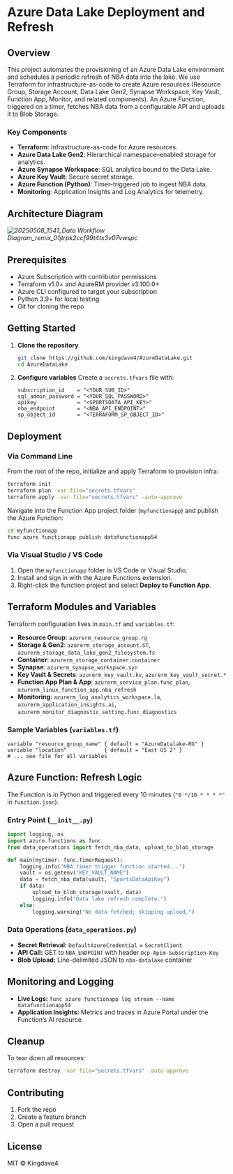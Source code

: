 # Azure Data Lake Deployment and Refresh

## Overview

This project automates the provisioning of an Azure Data Lake environment and schedules a periodic refresh of NBA data into the lake. We use Terraform for infrastructure-as-code to create Azure resources (Resource Group, Storage Account, Data Lake Gen2, Synapse Workspace, Key Vault, Function App, Monitor, and related components). An Azure Function, triggered on a timer, fetches NBA data from a configurable API and uploads it to Blob Storage.

### Key Components

- **Terraform**: Infrastructure-as-code for Azure resources.
- **Azure Data Lake Gen2**: Hierarchical namespace–enabled storage for analytics.
- **Azure Synapse Workspace**: SQL analytics bound to the Data Lake.
- **Azure Key Vault**: Secure secret storage.
- **Azure Function (Python)**: Timer-triggered job to ingest NBA data.
- **Monitoring**: Application Insights and Log Analytics for telemetry.

## Architecture Diagram

*![20250508_1541_Data Workflow Diagram_remix_01jtrpk2ccf99t4tx3v07vwspc](https://github.com/user-attachments/assets/d880bbad-f679-46dd-b169-df53dfc565b8)*

## Prerequisites

- Azure Subscription with contributor permissions
- Terraform v1.0+ and AzureRM provider v3.100.0+
- Azure CLI configured to target your subscription
- Python 3.9+ for local testing
- Git for cloning the repo

## Getting Started

1. **Clone the repository**
   ```bash
   git clone https://github.com/kingdave4/AzureDataLake.git
   cd AzureDataLake
   ```

2. **Configure variables**
   Create a `secrets.tfvars` file with:
   ```hcl
   subscription_id    = "<YOUR_SUB_ID>"
   sql_admin_password = "<YOUR_SQL_PASSWORD>"
   apikey             = "<SPORTSDATA_API_KEY>"
   nba_endpoint       = "<NBA_API_ENDPOINT>"
   sp_object_id       = "<TERRAFORM_SP_OBJECT_ID>"
   ```

## Deployment

### Via Command Line
From the root of the repo, initialize and apply Terraform to provision infra:
```bash
terraform init
terraform plan -var-file="secrets.tfvars"
terraform apply -var-file="secrets.tfvars" -auto-approve
```

Navigate into the Function App project folder (`myfunctionapp`) and publish the Azure Function:
```bash
cd myfunctionapp
func azure functionapp publish datafunctionapp54
```

### Via Visual Studio / VS Code
1. Open the `myfunctionapp` folder in VS Code or Visual Studio.
2. Install and sign in with the Azure Functions extension.
3. Right-click the function project and select **Deploy to Function App**.

## Terraform Modules and Variables

Terraform configuration lives in `main.tf` and `variables.tf`:

- **Resource Group**: `azurerm_resource_group.rg`
- **Storage & Gen2**: `azurerm_storage_account.ST`, `azurerm_storage_data_lake_gen2_filesystem.fs`
- **Container**: `azurerm_storage_container.container`
- **Synapse**: `azurerm_synapse_workspace.syn`
- **Key Vault & Secrets**: `azurerm_key_vault.kv`, `azurerm_key_vault_secret.*`
- **Function App Plan & App**: `azurerm_service_plan.func_plan`, `azurerm_linux_function_app.nba_refresh`
- **Monitoring**: `azurerm_log_analytics_workspace.la`, `azurerm_application_insights.ai`, `azurerm_monitor_diagnostic_setting.func_diagnostics`

### Sample Variables (`variables.tf`)
```hcl
variable "resource_group_name" { default = "AzureDatalake-RG" }
variable "location"            { default = "East US 2" }
# ... see file for all variables
```

## Azure Function: Refresh Logic

The Function is in Python and triggered every 10 minutes (`"0 */10 * * * *"` in `function.json`).

### Entry Point (`__init__.py`)
```python
import logging, os
import azure.functions as func
from data_operations import fetch_nba_data, upload_to_blob_storage

def main(mytimer: func.TimerRequest):
    logging.info("NBA timer trigger function started...")
    vault = os.getenv("KEY_VAULT_NAME")
    data = fetch_nba_data(vault, "SportsDataApiKey")
    if data:
        upload_to_blob_storage(vault, data)
        logging.info("Data lake refresh complete.")
    else:
        logging.warning("No data fetched; skipping upload.")
```

### Data Operations (`data_operations.py`)
- **Secret Retrieval:** `DefaultAzureCredential` + `SecretClient`
- **API Call:** GET to `NBA_ENDPOINT` with header `Ocp-Apim-Subscription-Key`
- **Blob Upload:** Line-delimited JSON to `nba-datalake` container

## Monitoring and Logging

- **Live Logs:** `func azure functionapp log stream --name datafunctionapp54`
- **Application Insights:** Metrics and traces in Azure Portal under the Function’s AI resource

## Cleanup

To tear down all resources:
```bash
terraform destroy -var-file="secrets.tfvars" -auto-approve
```

## Contributing

1. Fork the repo
2. Create a feature branch
3. Open a pull request

## License

MIT © Kingdave4
